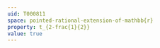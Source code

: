 ```yaml
---
uid: T000811
space: pointed-rational-extension-of-mathbb{r}
property: t_{2-frac{1}{2}}
value: true
---
```

